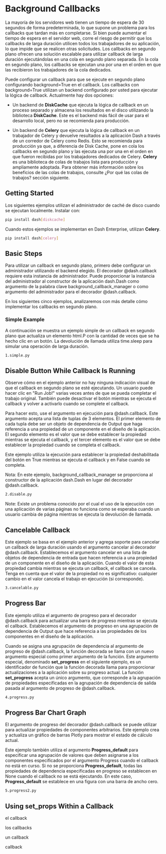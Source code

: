 # Background Callbacks

La mayoría de los servidores web tienen un tiempo de espera de 30 segundos de forma predeterminada, lo que supone un problema para los callbacks que tardan más en completarse. Si bien puede aumentar el tiempo de espera en el servidor web, corre el riesgo de permitir que los callbacks de larga duración utilicen todos los trabajadores de su aplicación, lo que impide que se realicen otras solicitudes. Los callbacks en segundo plano ofrecen una solución escalable para utilizar callback de larga duración ejecutándolas en una cola en segundo plano separada. En la cola en segundo plano, los callbacks se ejecutan una por una en el orden en que las recibieron los trabajadores de la cola dedicados.

Puede configurar un callback para que se ejecute en segundo plano configurando background=True en el callback. Los callbacks con background=True utilizan un backend configurado por usted para ejecutar la lógica de callback. Actualmente hay dos opciones:

- Un backend de **DiskCache** que ejecuta la lógica de callback en un proceso separado y almacena los resultados en el disco utilizando la biblioteca **DiskCache**. Este es el backend más fácil de usar para el desarrollo local, pero no se recomienda para producción.

- Un backend de **Celery** que ejecuta la lógica de callback en un trabajador de Celery y devuelve resultados a la aplicación Dash a través de un corredor de Celery como Redis. Esto se recomienda para producción ya que, a diferencia de Disk Cache, pone en cola los callbacks en segundo plano y las ejecuta una por una en el orden en que fueron recibidas por los trabajadores dedicados de Celery. **Celery** es una biblioteca de colas de trabajos lista para producción y ampliamente adoptada. Para obtener más información sobre los beneficios de las colas de trabajos, consulte ¿Por qué las colas de trabajos? sección siguiente.

## Getting Started

Los siguientes ejemplos utilizan el administrador de caché de disco cuando se ejecutan localmente. Instalar con:

```bash
pip install dash[diskcache]
```

Cuando estos ejemplos se implementan en Dash Enterprise, utilizan **Celery**.

```bash
pip install dash[celery]
```

## Basic Steps

Para utilizar un callback en segundo plano, primero debe configurar un administrador utilizando el backend elegido. El decorador @dash.callback requiere esta instancia de administrador. Puede proporcionar la instancia del administrador al constructor de la aplicación dash.Dash como argumento de la palabra clave background_callback_manager o como argumento del administrador para el decorador @dash.callback.

En los siguientes cinco ejemplos, analizaremos con más detalle cómo implementar los callbacks en segundo plano.

### Simple Example

A continuación se muestra un ejemplo simple de un callback en segundo plano que actualiza un elemento html.P con la cantidad de veces que se ha hecho clic en un botón. La devolución de llamada utiliza time.sleep para simular una operación de larga duración.

```bash
1.simple.py
```

## Disable Button While Callback Is Running

Observe cómo en el ejemplo anterior no hay ninguna indicación visual de que el callback en segundo plano se esté ejecutando. Un usuario puede hacer clic en "Run Job!" varias veces antes de que se pueda completar el trabajo original. También puede desactivar el botón mientras se ejecuta el callback y volver a activarlo cuando se complete el callback.

Para hacer esto, use el argumento en ejecución para @dash.callback. Este argumento acepta una lista de tuplas de 3 elementos. El primer elemento de cada tupla debe ser un objeto de dependencia de Output que haga referencia a una propiedad de un componente en el diseño de la aplicación. El segundo elemento es el valor que se debe establecer la propiedad mientras se ejecuta el callback, y el tercer elemento es el valor que se debe establecer la propiedad cuando se completa el callback.

Este ejemplo utiliza la ejecución para establecer la propiedad deshabilitada del botón en True mientras se ejecuta el callback y en False cuando se completa.

Nota: En este ejemplo, background_callback_manager se proporciona al constructor de la aplicación dash.Dash en lugar del decorador @dash.callback.

```bash
2.disable.py
```

Note: Existe un problema conocido por el cual el uso de la ejecución con una aplicación de varias páginas no funciona como se esperaba cuando un usuario cambia de página mientras se ejecuta la devolución de llamada.

## Cancelable Callback

Este ejemplo se basa en el ejemplo anterior y agrega soporte para cancelar un callback de larga duración usando el argumento cancelar al decorador @dash.callback. Establecemos el argumento cancelar en una lista de objetos de dependencia de entrada que hacen referencia a una propiedad de un componente en el diseño de la aplicación. Cuando el valor de esta propiedad cambia mientras se ejecuta un callback, el callback se cancela. Tenga en cuenta que el valor de la propiedad no es significativo: cualquier cambio en el valor cancela el trabajo en ejecución (si corresponde).

```bash
3.cancelable.py
```

## Progress Bar

Este ejemplo utiliza el argumento de progreso para el decorador @dash.callback para actualizar una barra de progreso mientras se ejecuta el callback. Establecemos el argumento de progreso en una agrupación de dependencia de Output que hace referencia a las propiedades de los componentes en el diseño de la aplicación.

Cuando se asigna una agrupación de dependencia al argumento de progreso de @dash.callback, la función decorada se llama con un nuevo argumento especial como primer argumento de la función. Este argumento especial, denominado **set_progress** en el siguiente ejemplo, es un identificador de función que la función decorada llama para proporcionar actualizaciones a la aplicación sobre su progreso actual. La función **set_progress** acepta un único argumento, que corresponde a la agrupación de propiedades especificadas en la agrupación de dependencia de salida pasada al argumento de progreso de @dash.callback.

```bash
4.progress.py
```

## Progress Bar Chart Graph

El argumento de progreso del decorador @dash.callback se puede utilizar para actualizar propiedades de componentes arbitrarios. Este ejemplo crea y actualiza un gráfico de barras Plotly para mostrar el estado de cálculo actual.

Este ejemplo también utiliza el argumento **Progress_default** para especificar una agrupación de valores que deben asignarse a los componentes especificados por el argumento Progress cuando el callback no está en curso. Si no se proporciona **Progress_default**, todas las propiedades de dependencia especificadas en progreso se establecen en None cuando el callback no se está ejecutando. En este caso, **Progress_default** se establece en una figura con una barra de ancho cero.

```bash
5.progress2.py
```

## Using set_props Within a Callback











el callback

los callbacks

un callback

callback

